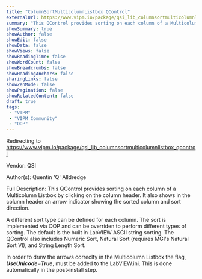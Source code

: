 ```yaml
---
title: "ColumnSortMulticolumnListbox QControl"
externalUrl: https://www.vipm.io/package/qsi_lib_columnsortmulticolumnlistbox_qcontrol
summary: "This QControl provides sorting on each column of a Multicolumn Listbox by clicking on the column header."
showSummary: true
showAuthor: false
showEdit: false
showData: false
showViews: false
showReadingTime: false
showWordCount: false
showBreadcrumbs: false
showHeadingAnchors: false
sharingLinks: false
showZenMode: false
showPagination: false
showRelatedContent: false
draft: true
tags:
 - "VIPM"
 - "VIPM Community"
 - "OOP"
---
```


Redirecting to https://www.vipm.io/package/qsi_lib_columnsortmulticolumnlistbox_qcontrol

Vendor: QSI

Author(s): Quentin 'Q' Alldredge
 
Full Description:
This QControl provides sorting on each column of a Multicolumn Listbox by clicking on the column header. It also shows in the column header an arrow indicator showing the sorted column and sort direction.

A different sort type can be defined for each column. The sort is implemented via OOP and can be overriden to perform different types of sorting. The default is the built in LabVIEW ASCII string sorting. The QControl also includes Numeric Sort, Natural Sort (requires MGI's Natural Sort VI), and String Length Sort.

In order to draw the arrows correclty in the Multicolumn Listbox the flag, ***UseUnicode=True***, must be added to the LabVIEW.ini. This is done automatically in the post-install step.